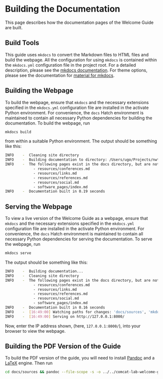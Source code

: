 # Building the Documentation

This page describes how the documentation pages of the Welcome Guide
are built.

## Build Tools

This guide uses `mkdocs` to convert the Markdown files to HTML files
and build the webpage. All the configuration for using `mkdocs`
is contained within the `mkdocs.yml` configuration file in the project root.
For a detailed description, please see the [mkdocs documentation][mkdocs].
For theme options, please see the documentation for [material for mkdocs][material].

## Building the Webpage

To build the webpage, ensure that `mkdocs` and the necessary extensions specified in
the `mkdocs.yml` configuration file are installed in the activate Python environment.
For convenience, the `docs` Hatch environment is maintained to contain all necessary
Python dependencies for building the documentation. To build the webpage, run

```bash
mkdocs build
```

from within a suitable Python environment. The output should be something like this:

```bash
INFO    -  Cleaning site directory
INFO    -  Building documentation to directory: /Users/ugo/Projects/nwt/welcome-guide/docs/site
INFO    -  The following pages exist in the docs directory, but are not included in the "nav" configuration:
             - resources/conferences.md
             - resources/links.md
             - resources/references.md
             - resources/social.md
             - software_pages/index.md
INFO    -  Documentation built in 0.19 seconds
```

## Serving the Webpage

To view a live version of the Welcome Guide as a webpage, ensure that `mkdocs` and the
necessary extensions specified in the `mkdocs.yml` configuration file are installed in
the activate Python environment. For convenience, the `docs` Hatch environment is maintained
to contain all necessary Python dependencies for serving the documentation. To serve the
webpage, run

```bash
mkdocs serve
```

The output should be something like this:

```bash
INFO    -  Building documentation...
INFO    -  Cleaning site directory
INFO    -  The following pages exist in the docs directory, but are not included in the "nav" configuration:
             - resources/conferences.md
             - resources/links.md
             - resources/references.md
             - resources/social.md
             - software_pages/index.md
INFO    -  Documentation built in 0.16 seconds
INFO    -  [16:49:00] Watching paths for changes: 'docs/sources', 'mkdocs.yml'
INFO    -  [16:49:00] Serving on http://127.0.0.1:8000/
```

Now, enter the IP address shown, (here, `127.0.0.1:8000/`), into your browser to view the
webpage.

## Building the PDF Version of the Guide

To build the PDF version of the guide, you will need to install [Pandoc][pandoc] and a [LaTeX][latex]
engine. Then run

```bash
cd docs/sources && pandoc --file-scope -s -o ../../comcat-lab-welcome-guide.pdf -f markdown -t pdf index.md quickstart.md workflows.md software_pages.md samples/*.md tutorials/*.md resources/{troubleshooting.md,links.md} dev_guide/* && cd ../../
```

[mkdocs]: https://www.mkdocs.org/user-guide/
[material]: https://squidfunk.github.io/mkdocs-material/setup/
[pandoc]: https://pandoc.org/installing.html
[latex]: https://www.latex-project.org/get/
